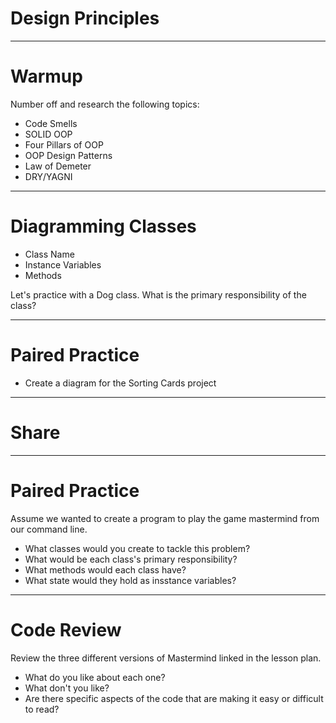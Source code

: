 # Design Principles

---

# Warmup

Number off and research the following topics:

* Code Smells
* SOLID OOP
* Four Pillars of OOP
* OOP Design Patterns
* Law of Demeter
* DRY/YAGNI

---

# Diagramming Classes

* Class Name
* Instance Variables
* Methods

Let's practice with a Dog class.
What is the primary responsibility of the class?

---

# Paired Practice

* Create a diagram for the Sorting Cards project

---

# Share

---

# Paired Practice

Assume we wanted to create a program to play the game mastermind from our command line.

* What classes would you create to tackle this problem?
* What would be each class's primary responsibility?
* What methods would each class have?
* What state would they hold as insstance variables?

---

# Code Review

Review the three different versions of Mastermind linked in the lesson plan.

* What do you like about each one?
* What don't you like?
* Are there specific aspects of the code that are making it easy or difficult to read?

